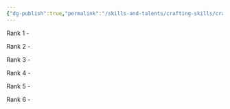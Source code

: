 ```yaml
---
{"dg-publish":true,"permalink":"/skills-and-talents/crafting-skills/crafting-food/"}
---
```


Rank 1
	- 

Rank 2
	- 

Rank 3
	- 

Rank 4
	- 

Rank 5
	-

Rank 6
	-

